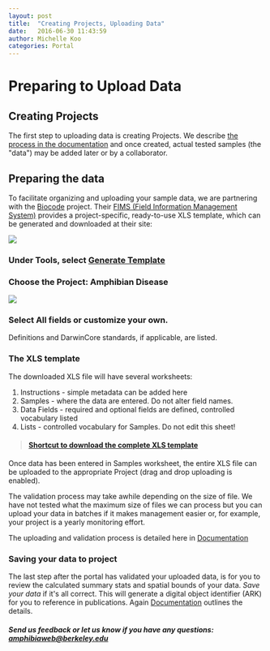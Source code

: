 ```yaml
---
layout: post
title:  "Creating Projects, Uploading Data"
date:   2016-06-30 11:43:59
author: Michelle Koo
categories: Portal
---
```


# Preparing to Upload Data

## Creating Projects

The first step to uploading data is creating Projects. We describe [the process in the documentation](https://amphibian-disease-tracker.readthedocs.io/en/latest/User%20Workflow/#creating-a-project) and once created, actual tested samples (the "data") may be added later or by a collaborator.


## Preparing the data
To facilitate organizing and uploading your sample data, we are partnering with the [Biocode](http://biocode.berkeley.edu/) project. Their [FIMS (Field Information Management System)](http://www.biscicol.org/) provides a project-specific, ready-to-use XLS template, which can be generated and downloaded at their site: 

<img src="{{ site.baseurl }}/assets/screenshot-biscicol org 2016-05-28 21-30-41.png" class="profile" />

### Under Tools, select [Generate Template](http://www.biscicol.org/template)

### Choose the Project: Amphibian Disease

<img src="{{ site.baseurl }}/assets/screenshot-biscicol org 2016-05-30 21-56-48.png" class="profile" />

### Select All fields or customize your own. 
Definitions and DarwinCore standards, if applicable, are listed. 

### The XLS template 
The downloaded XLS file will have several worksheets:
1. Instructions - simple metadata can be added here
2. Samples - where the data are entered. Do not alter field names.
3. Data Fields -  required and optional fields are defined, controlled vocabulary listed
4. Lists - controlled vocabulary for Samples. Do not edit this sheet!

>#### [Shortcut to download the complete XLS template](https://berkeley.box.com/v/AmphibianDisease-template)

Once data has been entered in Samples worksheet, the entire XLS file can be uploaded to the appropriate Project (drag and drop uploading is enabled).

The validation process may take awhile depending on the size of file. We have not tested what the maximum size of files we can process but you can upload your data in batches if it makes management easier or, for example, your project is a yearly monitoring effort.

The uploading and validation process is detailed here in [Documentation](https://amphibian-disease-tracker.readthedocs.io/en/latest/User%20Workflow/#with-data)

### Saving your data to project
The last step after the portal has validated your uploaded data, is for you to review the calculated summary stats and spatial bounds of your data. *Save your data* if it's all correct. This will generate a digital object identifier (ARK) for you to reference in publications. Again [Documentation](https://amphibian-disease-tracker.readthedocs.io/en/latest/User%20Workflow/#saving) outlines the details. 

##### Send us feedback or let us know if you have any questions: [amphibiaweb@berkeley.edu](mailto:amphibiaweb@berkeley.edu)

